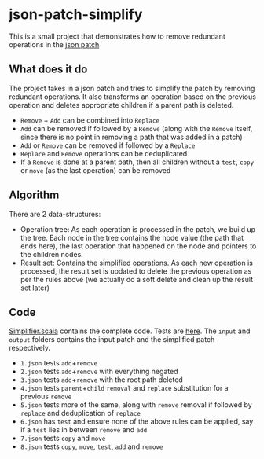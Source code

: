 # json-patch-simplify
This is a small project that demonstrates how to remove redundant operations in the [json patch](https://workable.com/nr?l=http%3A%2F%2Fjsonpatch.com%2F)

## What does it do
The project takes in a json patch and tries to simplify the patch by removing redundant operations. It also transforms an operation based on the previous operation and deletes appropriate children if a parent path is deleted.

* `Remove` + `Add` can be combined into `Replace`
* `Add` can be removed if followed by a `Remove` (along with the `Remove` itself, since there is no point in removing a path that was added in a patch)
* `Add` or `Remove` can be removed if followed by a `Replace`
* `Replace` and `Remove` operations can be deduplicated
* If a `Remove` is done at a parent path, then all children without a `test`, `copy` or `move` (as the last operation) can be removed

## Algorithm
There are 2 data-structures:

* Operation tree: As each operation is processed in the patch, we build up the tree. Each node in the tree contains the node value (the path that ends here), the last operation that happened on the node and pointers to the children nodes.
* Result set: Contains the simplified operations. As each new operation is processed, the result set is updated to delete the previous operation as per the rules above (we actually do a soft delete and clean up the result set later)

## Code

[Simplifier.scala](https://github.com/ramkumarvenkat/json-patch-simplify/blob/master/src/main/scala/com/jsonpatch/simplify/Simplifier.scala) contains the complete code. Tests are [here](https://github.com/ramkumarvenkat/json-patch-simplify/tree/master/src/test/resources). The `input` and `output` folders contains the input patch and the simplified patch respectively.

* `1.json` tests `add`+`remove`
* `2.json` tests `add`+`remove` with everything negated
* `3.json` tests `add`+`remove` with the root path deleted
* `4.json` tests `parent`+`child` `removal` and `replace` substitution for a previous `remove`
* `5.json` tests more of the same, along with `remove` removal if followed by `replace` and deduplication of `replace`
* `6.json` has `test` and ensure none of the above rules can be applied, say if a `test` lies in between `remove` and `add`
* `7.json` tests `copy` and `move`
* `8.json` tests `copy`, `move`, `test`, `add` and `remove`
